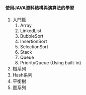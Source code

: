 #### 使用JAVA資料結構與演算法的學習

1. 入門篇
   1. Array
   2. LinkedList
   3. BubbleSort
   4. InsertionSort
   5. SelectionSort
   6. Stack
   7. Queue
   8. PriorityQueue (Using built-in)
2. 樹系列
3. Hash系列
4. 平衡樹
5. 圖系列